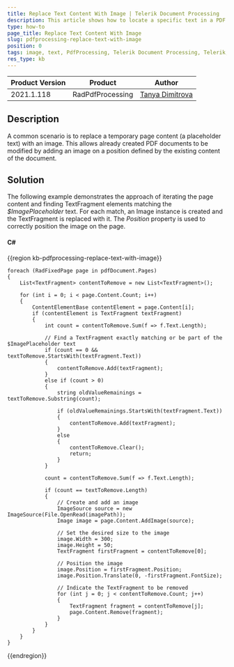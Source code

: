 ```yaml
---
title: Replace Text Content With Image | Telerik Document Processing
description: This article shows how to locate a specific text in a PDF document and replace it with an image.
type: how-to
page_title: Replace Text Content With Image
slug: pdfprocessing-replace-text-with-image
position: 0
tags: image, text, PdfProcessing, Telerik Document Processing, Telerik, pdf, replace, modify
res_type: kb
---
```


|Product Version|Product|Author|
|----|----|----|
|2021.1.118|RadPdfProcessing|[Tanya Dimitrova](https://www.telerik.com/blogs/author/tanya-dimitrova)|

## Description
A common scenario is to replace a temporary page content (a placeholder text) with an image. This allows already created PDF documents to be modified by adding an image on a position defined by the existing content of the document.

## Solution
The following example demonstrates the approach of iterating the page content and finding TextFragment elements matching the *$ImagePlaceholder* text. For each match, an Image instance is created and the TextFragment is replaced with it. The *Position* property is used to correctly position the image on the page.

#### __C#__

{{region kb-pdfprocessing-replace-text-with-image}}

    foreach (RadFixedPage page in pdfDocument.Pages)
    {
    	List<TextFragment> contentToRemove = new List<TextFragment>();
    
    	for (int i = 0; i < page.Content.Count; i++)
    	{
    		ContentElementBase contentElement = page.Content[i];
    		if (contentElement is TextFragment textFragment)
    		{
    			int count = contentToRemove.Sum(f => f.Text.Length);
       
                // Find a TextFragment exactly matching or be part of the $ImagePlaceholder text  
    			if (count == 0 && textToRemove.StartsWith(textFragment.Text))
    			{
    				contentToRemove.Add(textFragment);
    			}
    			else if (count > 0)
    			{
    				string oldValueRemainings = textToRemove.Substring(count);
    
    				if (oldValueRemainings.StartsWith(textFragment.Text))
    				{
    					contentToRemove.Add(textFragment);
    				}
    				else
    				{
    					contentToRemove.Clear();
    					return;
    				}
    			}
    
    			count = contentToRemove.Sum(f => f.Text.Length);
    
    			if (count == textToRemove.Length)
    			{
    				// Create and add an image 
    				ImageSource source = new ImageSource(File.OpenRead(imagePath));
    				Image image = page.Content.AddImage(source);
    
    				// Set the desired size to the image 
    				image.Width = 300;
    				image.Height = 50;
    				TextFragment firstFragment = contentToRemove[0];
    
    				// Position the image 
    				image.Position = firstFragment.Position;
    				image.Position.Translate(0, -firstFragment.FontSize);
    
    				// Indicate the TextFragment to be removed  
    				for (int j = 0; j < contentToRemove.Count; j++)
    				{
    					TextFragment fragment = contentToRemove[j];
    					page.Content.Remove(fragment);
    				}
    			}
    		}
    	}
    }
{{endregion}}
